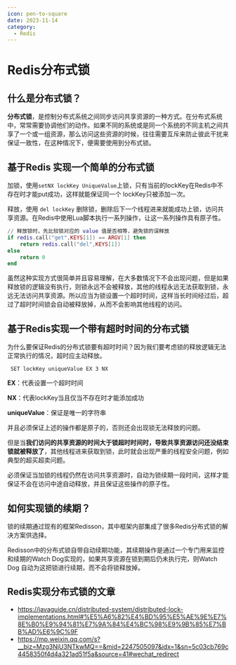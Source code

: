 ```yaml
---
icon: pen-to-square
date: 2023-11-14
category:
  - Redis
---
```

# Redis分布式锁

## 什么是分布式锁？

**分布式锁**，是控制分布式系统之间同步访问共享资源的一种方式。在分布式系统中，常常需要协调他们的动作。如果不同的系统或是同一个系统的不同主机之间共享了一个或一组资源，那么访问这些资源的时候，往往需要互斥来防止彼此干扰来保证一致性，在这种情况下，便需要使用到分布式锁。

## 基于Redis 实现一个简单的分布式锁

加锁，使用`setNX lockKey UniqueValue`上锁，只有当前的lockKey在Redis中不存在时才能put成功，这样就能保证同一个 lockKey只被添加一次。

释放，使用 `del lockKey` 删除锁，删除后下一个线程进来就能成功上锁，访问共享资源。在Redis中使用Lua脚本执行一系列操作，让这一系列操作具有原子性。

```lua
// 释放锁时，先比较锁对应的 value 值是否相等，避免锁的误释放
if redis.call("get",KEYS[1]) == ARGV[1] then
    return redis.call("del",KEYS[1])
else
    return 0
end
```

虽然这种实现方式很简单并且容易理解，在大多数情况下不会出现问题，但是如果释放锁的逻辑没有执行，则锁永远不会被释放，其他的线程永远无法获取到锁，永远无法访问共享资源。所以应当为锁设置一个超时时间，这样当长时间经过后，超过了超时时间锁会自动被释放掉，从而不会影响其他线程的访问。

## 基于Redis实现一个带有超时时间的分布式锁

为什么要保证Redis的分布式锁要有超时时间？因为我们要考虑锁的释放逻辑无法正常执行的情况，超时应主动释放。

```redis
 SET lockKey uniqueValue EX 3 NX
```

**EX**：代表设置一个超时时间

**NX**：代表lockKey当且仅当不存在时才能添加成功

**uniqueValue**：保证是唯一的字符串

并且必须保证上述的操作都是原子的，否则还会出现锁无法释放的问题。

但是当**我们访问的共享资源的时间大于锁超时时间时，导致共享资源访问还没结束锁就被释放了**，其他线程进来获取到锁，此时就会出现严重的线程安全问题，例如典型的超买超卖问题。

必须保证当加锁的线程仍然在访问共享资源时，自动为锁续期一段时间，这样才能保证不会在访问中途自动释放，并且保证这些操作的原子性。

## 如何实现锁的续期？

锁的续期通过现有的框架Redisson，其中框架内部集成了很多Redis分布式锁的解决方案供选择。

Redisson中的分布式锁自带自动续期功能，其续期操作是通过一个专门用来监控和续期的Watch Dog实现的，如果共享资源在锁到期后仍未执行完，则Watch Dog 自动为这把锁进行续期，而不会将锁释放掉。

## Redis实现分布式锁的文章
- https://javaguide.cn/distributed-system/distributed-lock-implementations.html#%E5%A6%82%E4%BD%95%E5%AE%9E%E7%8E%B0%E9%94%81%E7%9A%84%E4%BC%98%E9%9B%85%E7%BB%AD%E6%9C%9F
- https://mp.weixin.qq.com/s?__biz=Mzg3NjU3NTkwMQ==&mid=2247505097&idx=1&sn=5c03cb769c4458350f4d4a321ad51f5a&source=41#wechat_redirect